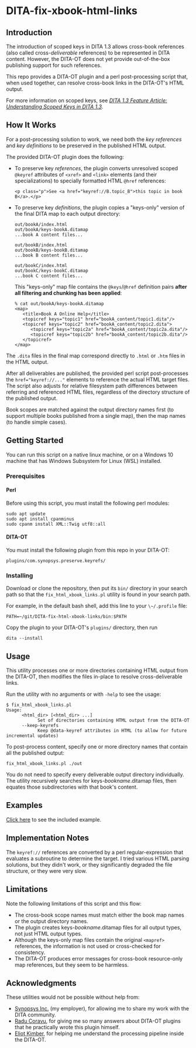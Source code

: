 # DITA-fix-xbook-html-links

## Introduction

The introduction of scoped keys in DITA 1.3 allows cross-book references (also called cross-*deliverable* references) to be represented in DITA content. However, the DITA-OT does not yet provide out-of-the-box publishing support for such references.

This repo provides a DITA-OT plugin and a perl post-processing script that, when used together, can resolve cross-book links in the DITA-OT's HTML output.

For more information on scoped keys, see 
[*DITA 1.3 Feature Article: Understanding Scoped Keys in DITA 1.3*](https://www.oasis-open.org/committees/download.php/56472/Understanding%20Scoped%20Keys%20In%20DITA%201.3.pdf).

## How It Works

For a post-processing solution to work, we need both the *key references* and *key definitions* to be preserved in the published HTML output.

The provided DITA-OT plugin does the following:

* To preserve key *references*, the plugin converts unresolved scoped `@keyref` attributes of `<xref>` and `<link>` elements (and their specializations) to specially formatted HTML `@href` references:

  ```
  <p class="p">See <a href="keyref://B.topic_B">this topic in book B</a>.</p>
  ```

* To preserve key *definitions*, the plugin copies a "keys-only" version of the final DITA map to each output directory:

  ```
  out/bookA/index.html
  out/bookA/keys-bookA.ditamap
  ...book A content files...

  out/bookB/index.html
  out/bookB/keys-bookB.ditamap
  ...book B content files...

  out/bookC/index.html
  out/bookC/keys-bookC.ditamap
  ...book C content files...
  ```

  This "keys-only" map file contains the `@keys`/`@href` definition pairs **after all filtering and chunking has been applied**:

  ```
  % cat out/bookA/keys-bookA.ditamap
  <map>
     <title>Book A Online Help</title>
     <topicref keys="topic1" href="bookA_content/topic1.dita"/>
     <topicref keys="topic2" href="bookA_content/topic2.dita">
        <topicref keys="topic2a" href="bookA_content/topic2a.dita"/>
        <topicref keys="topic2b" href="bookA_content/topic2b.dita"/>
     </topicref>
  </map>
  ```

The `.dita` files in the final map correspond directly to `.html` or `.htm` files in the HTML output.

After all deliverables are published, the provided perl script post-processes the `href="keyref://..."` elements to reference the actual HTML target files. The script also adjusts for relative filesystem path differences between referring and referenced HTML files, regardless of the directory structure of the published output.

Book scopes are matched against the output directory names first (to support multiple books published from a single map), then the map names (to handle simple cases).
  

## Getting Started

You can run this script on a native linux machine, or on a Windows 10 machine that has Windows Subsystem for Linux (WSL) installed.

### Prerequisites

#### Perl

Before using this script, you must install the following perl modules:

```
sudo apt update
sudo apt install cpanminus
sudo cpanm install XML::Twig utf8::all
```

#### DITA-OT

You must install the following plugin from this repo in your DITA-OT:

```
plugins/com.synopsys.preserve.keyrefs/
```

### Installing

Download or clone the repository, then put its `bin/` directory in your search path so that the `fix_html_xbook_links.pl` utility is found in your search path.

For example, in the default bash shell, add this line to your `\~/.profile` file:

```
PATH=~/git/DITA-fix-html-xbook-links/bin:$PATH
```

Copy the plugin to your DITA-OT's `plugins/` directory, then run

```
dita --install
```

## Usage

This utility processes one or more directories containing HTML output from the DITA-OT, then modifies the files in-place to resolve cross-deliverable links.

Run the utility with no arguments or with `-help` to see the usage:

```
$ fix_html_xbook_links.pl
Usage:
      <html_dir> [<html_dir> ...]
            Set of directories containing HTML output from the DITA-OT
      --keep-keyrefs
            Keep @data-keyref attributes in HTML (to allow for future incremental updates)
```

To post-process content, specify one or more directory names that contain all the published output:

```
fix_html_xbook_links.pl ./out
```

You do not need to specify every deliverable output directory individually. The utility recursively searches for keys-*bookname*.ditamap files, then equates those subdirectories with that book's content.

## Examples

[Click here](./example/) to see the included example.

## Implementation Notes

The `keyref://` references are converted by a perl regular-expression that evaluates a subroutine to determine the target. I tried various HTML parsing solutions, but they didn't work, or they significantly degraded the file structure, or they were very slow.

## Limitations

Note the following limitations of this script and this flow:

* The cross-book scope names must match either the book map names or the output directory names.
* The plugin creates keys-*bookname*.ditamap files for all output types, not just HTML output types.
* Although the keys-only map files contain the original `<mapref>` references, the information is not used or cross-checked for consistency.
* The DITA-OT produces error messages for cross-book resource-only map references, but they seem to be harmless.

## Acknowledgments

These utilities would not be possible without help from:

* [Synopsys Inc.](https://www.synopsys.com/) (my employer), for allowing me to share my work with the DITA community.
* [Radu Coravu](https://www.google.com/search?q=radu+coravur+dita+oxygen), for giving me so many answers about DITA-OT plugins that he practically wrote this plugin himself.
* [Eliot Kimber](https://www.google.com/search?q=eliot+kimber+dita), for helping me understand the processing pipeline inside the DITA-OT.
